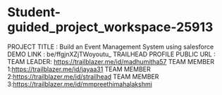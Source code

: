 # Student-guided_project_workspace-25913
PROJECT TITLE : Build an Event Management System using salesforce
DEMO LINK : be/ffgjnXZjTWoyoutu_
TRAILHEAD PROFILE PUBLIC URL :                                                                                                                                            TEAM LEADER: https://trailblazer.me/id/madhumitha57                                                                                                                        TEAM MEMBER 1:https://trailblazer.me/id/jayaa31                                                                                                                            TEAM MEMBER 2:https://trailblazer.me/id/strailhead                                                                                                                        TEAM MEMBER 3:https://trailblazer.me/id/mmpreethimahalakshmi
